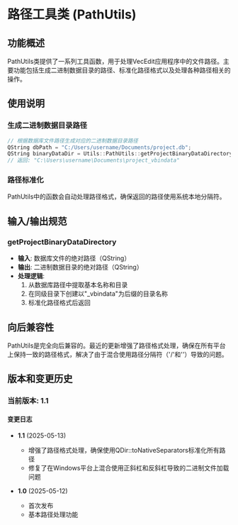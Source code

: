 # 路径工具类 (PathUtils)

## 功能概述

PathUtils类提供了一系列工具函数，用于处理VecEdit应用程序中的文件路径。主要功能包括生成二进制数据目录的路径、标准化路径格式以及处理各种路径相关的操作。

## 使用说明

### 生成二进制数据目录路径

```cpp
// 根据数据库文件路径生成对应的二进制数据目录路径
QString dbPath = "C:/Users/username/Documents/project.db";
QString binaryDataDir = Utils::PathUtils::getProjectBinaryDataDirectory(dbPath);
// 返回: "C:\Users\username\Documents\project_vbindata"
```

### 路径标准化

PathUtils中的函数会自动处理路径格式，确保返回的路径使用系统本地分隔符。

## 输入/输出规范

### getProjectBinaryDataDirectory

- **输入**: 数据库文件的绝对路径（QString）
- **输出**: 二进制数据目录的绝对路径（QString）
- **处理逻辑**:
  1. 从数据库路径中提取基本名称和目录
  2. 在同级目录下创建以"_vbindata"为后缀的目录名称
  3. 标准化路径格式后返回

## 向后兼容性

PathUtils是完全向后兼容的。最近的更新增强了路径格式处理，确保在所有平台上保持一致的路径格式，解决了由于混合使用路径分隔符（'/'和'\'）导致的问题。

## 版本和变更历史

### 当前版本: 1.1

#### 变更日志

- **1.1** (2025-05-13)
  - 增强了路径格式处理，确保使用QDir::toNativeSeparators标准化所有路径
  - 修复了在Windows平台上混合使用正斜杠和反斜杠导致的二进制文件加载问题

- **1.0** (2025-05-12)
  - 首次发布
  - 基本路径处理功能

